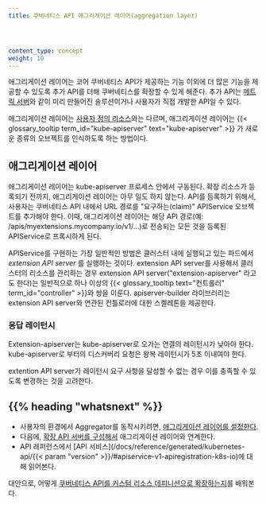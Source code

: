 ```yaml
---
title: 쿠버네티스 API 애그리게이션 레이어(aggregation layer)




content_type: concept
weight: 10
---
```


<!-- overview -->

애그리게이션 레이어는 코어 쿠버네티스 API가 제공하는 기능 이외에 더 많은 기능을 제공할 수 있도록 추가 API를 더해 쿠버네티스를 확장할 수 있게 해준다.
추가 API는 [메트릭 서버](https://github.com/kubernetes-sigs/metrics-server)와 같이 미리 만들어진 솔루션이거나 사용자가 직접 개발한 API일 수 있다.

애그리게이션 레이어는 [사용자 정의 리소스](/ko/docs/concepts/extend-kubernetes/api-extension/custom-resources/)와는 다르며, 애그리게이션 레이어는 {{< glossary_tooltip term_id="kube-apiserver" text="kube-apiserver" >}} 가 새로운 종류의 오브젝트를 인식하도록 하는 방법이다.

<!-- body -->

## 애그리게이션 레이어

애그리게이션 레이어는 kube-apiserver 프로세스 안에서 구동된다. 확장 리소스가 등록되기 전까지, 애그리게이션 레이어는 아무 일도 하지 않는다. API를 등록하기 위해서, 사용자는 쿠버네티스 API 내에서 URL 경로를 "요구하는(claim)" APIService 오브젝트를 추가해야 한다. 이때, 애그리게이션 레이어는 해당 API 경로(예: /apis/myextensions.mycompany.io/v1/...)로 전송되는 모든 것을 등록된 APIService로 프록시하게 된다.

APIService를 구현하는 가장 일반적인 방법은 클러스터 내에 실행되고 있는 파드에서 *extension API server* 를 실행하는 것이다. extension API server를 사용해서 클러스터의 리소스를 관리하는 경우 extension API server("extension-apiserver" 라고도 한다)는 일반적으로 하나 이상의 {{< glossary_tooltip text="컨트롤러" term_id="controller" >}}와 쌍을 이룬다. apiserver-builder 라이브러리는 extension API server와 연관된 컨틀로러에 대한 스켈레톤을 제공한다.

### 응답 레이턴시

Extension-apiserver는 kube-apiserver로 오가는 연결의 레이턴시가 낮아야 한다.
kube-apiserver로 부터의 디스커버리 요청은 왕복 레이턴시가 5초 이내여야 한다.

extention API server가 레이턴시 요구 사항을 달성할 수 없는 경우 이를 충족할 수 있도록 변경하는 것을 고려한다.

## {{% heading "whatsnext" %}}

* 사용자의 환경에서 Aggregator를 동작시키려면, [애그리게이션 레이어를 설정한다](/docs/tasks/extend-kubernetes/configure-aggregation-layer/).
* 다음에, [확장 API 서버를 구성해서](/ko/docs/tasks/extend-kubernetes/setup-extension-api-server/) 애그리게이션 레이어와 연계한다.
* API 레퍼런스에서 [API 서비스](/docs/reference/generated/kubernetes-api/{{< param "version" >}}/#apiservice-v1-apiregistration-k8s-io)에 대해 읽어본다.

대안으로, 어떻게 [쿠버네티스 API를 커스텀 리소스 데피니션으로 확장하는지](/docs/tasks/extend-kubernetes/custom-resources/custom-resource-definitions/)를 배워본다.
